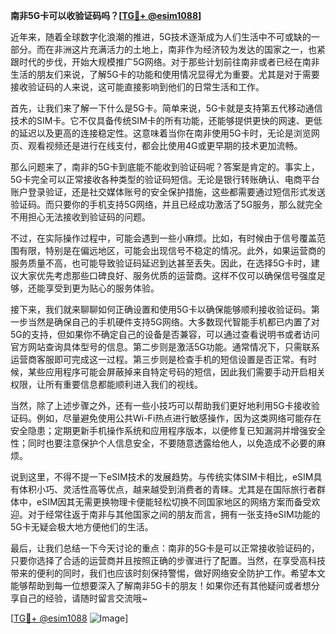 **南非5G卡可以收验证码吗？[[TG💪+ @esim1088](https://t.me/s/esim1088)]**

近年来，随着全球数字化浪潮的推进，5G技术逐渐成为人们生活中不可或缺的一部分。而在非洲这片充满活力的土地上，南非作为经济较为发达的国家之一，也紧跟时代的步伐，开始大规模推广5G网络。对于那些计划前往南非或者已经在南非生活的朋友们来说，了解5G卡的功能和使用情况显得尤为重要。尤其是对于需要接收验证码的人来说，这可能直接影响到他们的日常生活和工作。

首先，让我们来了解一下什么是5G卡。简单来说，5G卡就是支持第五代移动通信技术的SIM卡。它不仅具备传统SIM卡的所有功能，还能够提供更快的网速、更低的延迟以及更高的连接稳定性。这意味着当你在南非使用5G卡时，无论是浏览网页、观看视频还是进行在线支付，都会比使用4G或更早期的技术更加流畅。

那么问题来了，南非的5G卡到底能不能收到验证码呢？答案是肯定的。事实上，5G卡完全可以正常接收各种类型的验证码短信。无论是银行转账确认、电商平台账户登录验证，还是社交媒体账号的安全保护措施，这些都需要通过短信形式发送验证码。而只要你的手机支持5G网络，并且已经成功激活了5G服务，那么就完全不用担心无法接收到验证码的问题。

不过，在实际操作过程中，可能会遇到一些小麻烦。比如，有时候由于信号覆盖范围有限，特别是在偏远地区，可能会出现信号不稳定的情况。此外，如果运营商的服务质量不高，也可能导致验证码延迟到达甚至丢失。因此，在选择5G卡时，建议大家优先考虑那些口碑良好、服务优质的运营商。这样不仅可以确保信号强度足够，还能享受到更为贴心的服务体验。

接下来，我们就来聊聊如何正确设置和使用5G卡以确保能够顺利接收验证码。第一步当然是确保自己的手机硬件支持5G网络。大多数现代智能手机都已内置了对5G的支持，但如果你不确定自己的设备是否兼容，可以通过查看说明书或者访问官方网站查询具体型号的信息。第二步则是激活5G功能。通常情况下，只需联系运营商客服即可完成这一过程。第三步则是检查手机的短信设置是否正常。有时候，某些应用程序可能会屏蔽掉来自特定号码的短信，因此我们需要手动开启相关权限，让所有重要信息都能顺利进入我们的视线。

当然，除了上述步骤之外，还有一些小技巧可以帮助我们更好地利用5G卡接收验证码。例如，尽量避免使用公共Wi-Fi热点进行敏感操作，因为这类网络可能存在安全隐患；定期更新手机操作系统和应用程序版本，以便修复已知漏洞并增强安全性；同时也要注意保护个人信息安全，不要随意透露给他人，以免造成不必要的麻烦。

说到这里，不得不提一下eSIM技术的发展趋势。与传统实体SIM卡相比，eSIM具有体积小巧、灵活性高等优点，越来越受到消费者的青睐。尤其是在国际旅行者群体中，eSIM因其无需更换物理卡便能轻松切换不同国家地区的网络方案而备受欢迎。对于经常往返于南非与其他国家之间的朋友而言，拥有一张支持eSIM功能的5G卡无疑会极大地方便他们的生活。

最后，让我们总结一下今天讨论的重点：南非的5G卡是可以正常接收验证码的，只要你选择了合适的运营商并且按照正确的步骤进行了配置。当然，在享受高科技带来的便利的同时，我们也应该时刻保持警惕，做好网络安全防护工作。希望本文能够帮助到每一位想要深入了解南非5G卡的朋友！如果你还有其他疑问或者想分享自己的经验，请随时留言交流哦~

[[TG💪+ @esim1088](https://t.me/s/esim1088) ![Image](https://i.postimg.cc/4NQfJmqS/Snipaste-2025-05-13-00-14-12.png)]